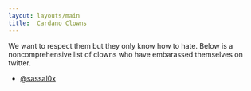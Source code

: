 ```yaml
---
layout: layouts/main
title:  Cardano Clowns
---
```


We want to respect them but they only know how to hate. Below is a noncomprehensive list of clowns who have embarassed
themselves on twitter.

* [@sassal0x](/u/sassal0x)
